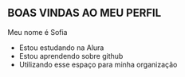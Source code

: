 ## BOAS VINDAS AO MEU PERFIL 

 Meu nome é Sofia 

 - Estou estudando na Alura
 - Estou aprendendo sobre github
 - Utilizando esse espaço para minha organização 

